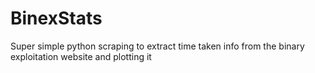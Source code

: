 # BinexStats

Super simple python scraping to extract time taken info from the binary exploitation website and plotting it
